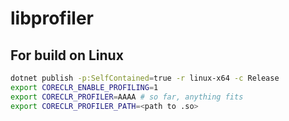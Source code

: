 # libprofiler

## For build on Linux

```bash
dotnet publish -p:SelfContained=true -r linux-x64 -c Release
export CORECLR_ENABLE_PROFILING=1
export CORECLR_PROFILER=AAAA # so far, anything fits
export CORECLR_PROFILER_PATH=<path to .so>
```